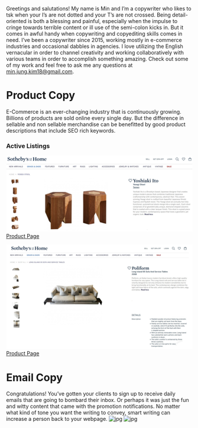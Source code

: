 Greetings and salutations! My name is Min and I’m a copywriter who likes to tsk when your I’s are not dotted and your T’s are not crossed. Being detail-oriented is both a blessing and painful, especially when the impulse to cringe towards terrible content or ill use of the semi-colon kicks in. But it comes in awful handy when copywriting and copyediting skills comes in need. I’ve been a copywriter since 2015, working mostly in e-commerce industries and occasional dabbles in agencies. I love utilizing the English vernacular in order to channel creativity and working collaboratively with various teams in order to accomplish something amazing. Check out some of my work and feel free to ask me any questions at min.jung.kim18@gmail.com.

# Product Copy
E-Commerce is an ever-changing industry that is continuously growing. Billions of products are sold online every single day. But the difference in sellable and non sellable merchandise can be benefitted by good product descriptions that include SEO rich keywords.

### Active Listings
![jpg](./images/yoshiaki_ito_edited.jpg)
[Product Page](https://sothebyshome.com/yoshiaki-ito-yosegi-stool-sea-63536-52484.html#)

![jpg](./images/poliform_sofa_edited.jpg)
[Product Page](https://sothebyshome.com/poliform-long-island-05-sofa-and-service-tables-sea-58946-47687.html)

# Email Copy
Congratulations! You’ve gotten your clients to sign up to receive daily emails that are going to bombard their inbox. Or perhaps it was just the fun and witty content that came with the promotion notifications. No matter what kind of tone you want the writing to convey, smart writing can increase a person back to your webpage.
![jpg](./BlingJewelry-August-Birthstone.jpg)
![jpg](./BlingJewelry-summer-nautical-jewelry.jpg)
